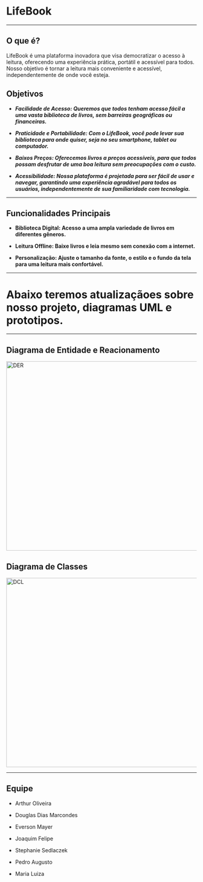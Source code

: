 # LifeBook

---------------------

## O que é? 
LifeBook é uma plataforma inovadora que visa democratizar o acesso à leitura, oferecendo uma experiência prática, portátil e acessível para todos. Nosso objetivo é tornar a leitura mais conveniente e acessível, independentemente de onde você esteja.



## Objetivos

* ***Facilidade de Acesso: Queremos que todos tenham acesso fácil a uma vasta biblioteca de livros, sem barreiras geográficas ou financeiras.*** 

* ***Praticidade e Portabilidade: Com o LifeBook, você pode levar sua biblioteca para onde quiser, seja no seu smartphone, tablet ou computador.*** 

* ***Baixos Preços: Oferecemos livros a preços acessíveis, para que todos possam desfrutar de uma boa leitura sem preocupações com o custo.*** 

* ***Acessibilidade: Nossa plataforma é projetada para ser fácil de usar e navegar, garantindo uma experiência agradável para todos os usuários, independentemente de sua familiaridade com tecnologia.***


---------------------


## Funcionalidades Principais

* **Biblioteca Digital: Acesso a uma ampla variedade de livros em diferentes gêneros.**

* **Leitura Offline: Baixe livros e leia mesmo sem conexão com a internet.**

* **Personalização: Ajuste o tamanho da fonte, o estilo e o fundo da tela para uma leitura mais confortável.**

-------------------


# Abaixo teremos atualizaçãoes sobre nosso projeto, diagramas UML e prototipos.

-------------------

## Diagrama de Entidade e Reacionamento

<img src="https://img.ge/ib/5JRXrvM88zSO6VW_1740264664.png" alt="DER" width="850px" height="500px">

## Diagrama de Classes

<img src="https://img.ge/ib/eqCFEwCClZDbMp2_1740268237.png" alt="DCL" width="800px" height="500px">

---------------------

## Equipe

* Arthur Oliveira

* Douglas Dias Marcondes

* Everson Mayer

* Joaquim Felipe

* Stephanie Sedlaczek

* Pedro Augusto

* Maria Luiza
